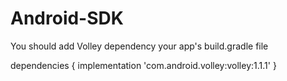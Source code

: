 # Android-SDK


You should add Volley dependency your app's build.gradle file

dependencies {
  implementation 'com.android.volley:volley:1.1.1'
}
